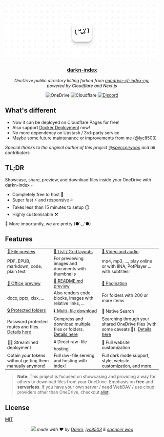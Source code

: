 <div align="center">
  <img src="./public/header.png" alt="darkn-index" />
  <h3><a href="https://pan.lyc8503.net">darkn-index</a></h3>
  <p><em>OneDrive public directory listing forked from <a href="https://github.com/lyc8503/onedrive-cf-index-ng">onedrive-cf-index-ng</a>, powered by Cloudflare and Next.js</em></p>

  <img src="https://img.shields.io/badge/OneDrive-2C68C3?style=flat&logo=microsoft-onedrive&logoColor=white" alt="OneDrive" />
  <img src="https://img.shields.io/badge/Cloudflare-f38020?style=flat&logo=Cloudflare&logoColor=white" alt="Cloudflare" />
  <a href="https://discord.gg/ER8saRhYpg"><img alt="Discord" src="https://img.shields.io/discord/892067098233282600?logo=discord&logoColor=white&label=%20&labelColor=396FC1" alt="Discord Server" /></a>
</div>

## What's different
- Now it can be deployed on Cloudflare Pages for free!
- Also support [Docker Deployment](https://github.com/lyc8503/onedrive-cf-index-ng/wiki/Docker-Deployment) now!
- No more dependency on Upstash / 3rd-party service
- Maybe some future maintenance or improvements from me ([@lyc8503](https://github.com/lyc8503))

*Special thanks to the original author of this project [@spencerwooo](https://github.com/spencerwooo) and all contributors*

## TL;DR

Showcase, share, preview, and download files inside *your* OneDrive with darkn-index -

- Completely free to host 💸
- Super fast ⚡ and responsive 💦
- Takes less than 15 minutes to setup ⏱️
- Highly customisable ⚒️

🍌 More importantly, we are pretty (●'◡'●)

## Features

<table>
  <tbody>
    <tr>
      <td>
        <a
          href="https://drive.swo.moe/Lecture%20and%20Coursework%20CS%20(BIT)/2019%20-%20%E5%A4%A7%E4%B8%89%E4%B8%8B%20-%20%E7%BC%96%E8%AF%91%E5%8E%9F%E7%90%86%E4%B8%8E%E8%AE%BE%E8%AE%A1/n1570.pdf"
          >👀 File preview</a
        >
      </td>
      <td>
        <a
          href="https://drive.swo.moe/%F0%9F%8D%87%20Wallpaper"
          >💠  List / Grid layouts</a
        >
      </td>
      <td>
        <a
          href="https://drive.swo.moe/%F0%9F%8D%A1%20Genshin%20PV/New%20version%20PV/TGA2021%E3%80%8A%E5%8E%9F%E7%A5%9E%E3%80%8B%E5%8F%82%E9%80%89%E8%A7%86%E9%A2%91.mp4"
          >🎥 Video and audio</a
        >
      </td>
    </tr>
    <tr>
      <td>PDF, EPUB, markdown, code, plain text</td>
      <td>For previewing images and documents with thumbnails</td>
      <td>mp4, mp3, ..., play online or with IINA, PotPlayer ... with subtitles!</td>
    </tr>
    <tr>
      <td>
        <a
          href="https://drive.swo.moe/Lecture%20and%20Coursework%20CS%20(BIT)/2017%20-%20%E5%A4%A7%E4%BA%8C%E4%B8%8A%20-%20%E6%95%B0%E6%8D%AE%E7%BB%93%E6%9E%84/1%20%E7%BB%AA%E8%AE%BA.pptx"
          >📄 Office preview</a
        >
      </td>
      <td><a href="https://drive.swo.moe/%F0%9F%A5%9F%20Some%20test%20files/Articles">📝 README.md preview</a></td>
      <td><a href="https://drive.swo.moe/%F0%9F%A5%9F%20Some%20test%20files/Imagenette">📑 Pagination</a></td>
    </tr>
    <tr>
      <td>docx, pptx, xlsx, ...</td>
      <td>Also renders code blocks, images with relative links, ...</td>
      <td>For folders with 200 or more items</td>
    </tr>
    <tr>
      <td><a href="https://drive.swo.moe/%F0%9F%8C%9E%20Private%20folder">🔒 Protected folders</a></td>
      <td><a href="https://drive.swo.moe/%F0%9F%8D%8A%20Weibo%20emotes/Source2">⏬ Multi-file download</a></td>
      <td>🔎 Native Search</td>
    </tr>
    <tr>
      <td>Password protected routes and files. 
      <a href="https://ovi.swo.moe/docs/features/protected-folders">Details here</a></td>
      <td>
        Compress and download multiple files or folders.
        <a href="https://ovi.swo.moe/docs/features/multi-file-folder-download">Details here</a>
      </td>
      <td>
        Searching through your shared OneDrive files (with some caveats 🥺).
        <a href="https://ovi.swo.moe/docs/features/search-for-files-and-folders">Details here</a>
      </td>
    </tr>
        <tr>
      <td>🧑‍🚀 Streamlined deployment</a></td>
      <td>⬇️ Direct raw-file hosting</a></td>
      <td>🎨 Full website customization </td>
    </tr>
    <tr>
      <td>Obtain your tokens without getting them manually anymore!
      <td>
       Full raw-file serving and hosting with index!
      </td>
      <td>
        Full dark mode support, style, website customization, and more.
      </td>
    </tr>
  </tbody>
</table>

> **Note**: This project is focused on showcasing and providing a way for others to download files from your OneDrive. Emphasis on **free** and **serverless**. If you have your own server / need WebDAV / use cloud providers other than OneDrive, checkout [alist](https://github.com/alist-org/alist).

## License

[MIT](LICENSE)

<div align="center">
  <img src="./public/footer.png" />
  <em>made with ❤️ by <a href="https://darkn.bio">Darkn</a>, <a href="https://lyc8503.net">lyc8503</a> & <a href="https://spencerwoo.com">spencer woo</a></em>
</div>


